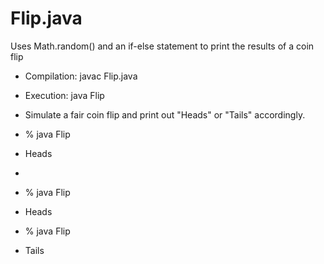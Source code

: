 # Flip.java
Uses Math.random() and an if-else statement to print the results of a coin flip

 *  Compilation:  javac Flip.java
 *  Execution:    java Flip
 
 *  Simulate a fair coin flip and print out "Heads" or "Tails" accordingly.
 
 *  % java Flip
 *  Heads
 *
 *  % java Flip
 *  Heads
 
 *  % java Flip
 *  Tails

